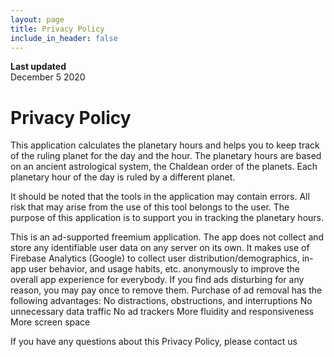 ```yaml
---
layout: page
title: Privacy Policy
include_in_header: false
---
```


**Last updated**  
December 5 2020

# Privacy Policy
This application calculates the planetary hours and helps you to keep track of the ruling planet for the day and the hour.
The planetary hours are based on an ancient astrological system, the Chaldean order of the planets. Each planetary hour of the day is ruled by a different planet.

It should be noted that the tools in the application may contain errors. All risk that may arise from the use of this tool belongs to the user. The purpose of this application is to support you in tracking the planetary hours.

This is an ad-supported freemium application.
The app does not collect and store any identifiable user data on any server on its own. 
It makes use of Firebase Analytics (Google) to collect user distribution/demographics, in-app user behavior, and usage habits, etc. anonymously to improve the overall app experience for everybody.
If you find ads disturbing for any reason, you may pay once to remove them. 
Purchase of ad removal has the following advantages:
No distractions, obstructions, and interruptions
No unnecessary data traffic
No ad trackers
More fluidity and responsiveness
More screen space

If you have any questions about this Privacy Policy, please contact us

